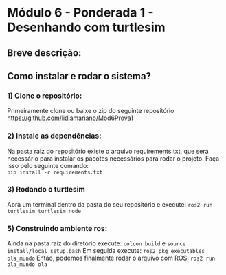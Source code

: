 # Módulo 6 - Ponderada 1 - Desenhando com turtlesim
## Breve descrição:

## Como instalar e rodar o sistema?
### 1) Clone o repositório: 
Primeiramente clone ou baixe o zip do seguinte repositório https://github.com/lidiamariano/Mod6Prova1
### 2) Instale as dependências: 
Na pasta raiz do repositório existe o arquivo requirements.txt, que será necessário para instalar os pacotes necessários para rodar o projeto. Faça isso pelo seguinte comando:<br/>
`pip install -r requirements.txt`
### 3) Rodando o turtlesim
Abra um terminal dentro da pasta do seu repositório e execute: `ros2 run turtlesim turtlesim_node`
### 5) Construindo ambiente ros:
Ainda na pasta raiz do diretório execute:
`colcon build` e `source install/local_setup.bash` 
Em seguida execute:
`ros2 pkg executables ola_mundo`
Então, podemos finalmente rodar o arquivo com ROS:
`ros2 run ola_mundo ola`
